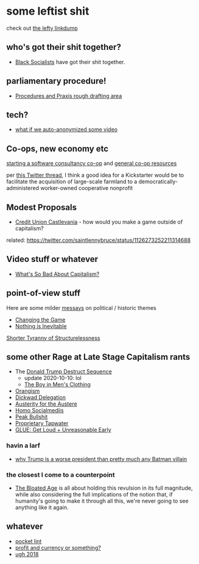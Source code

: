 # some leftist shit

check out [the lefty linkdump](dse8x-t70ex-6e8sn-472kn-ch9mw)

## who's got their shit together?

- [Black Socialists](https://blacksocialists.us/) have got their shit together.

## parliamentary procedure!

- [Procedures and Praxis rough drafting area](223sh-a2wnj-mb8jz-0613b-f0ag0)

## tech?

- [what if we auto-anonymized some video](1kfzy-wtxcz-32as8-4pm3q-8jxwt)

## Co-ops, new economy etc

[starting a software consultancy co-op](26phs-f9mxb-59846-v54f1-zv1nc) and [general co-op resources](1zpvk-vt386-1q8r8-74rfz-y0mm8)

per [this Twitter thread](https://twitter.com/SarahTaber_bww/status/1152190838136549376), I think a good idea for a Kickstarter would be to facilitate the acquisition of large-scale farmland to a democratically-administered worker-owned cooperative nonprofit

## Modest Proposals

- [Credit Union Castlevania][banx] - how would you make a game outside of capitalism?

related: https://twitter.com/saintlennybruce/status/1126273252211314688

[banx]: 75dpv-avsww-ed8p2-3y1kd-d5bm3

## Video stuff or whatever

- [What's So Bad About Capitalism?](pkheg-j04r5-0v93c-an28t-tpdp9)

## point-of-view stuff

Here are some milder [messays](hwhnk-bgrdy-4rbbs-9kyf0-qfsrw) on political / historic themes

- [Changing the Game](9ypfv-10kkd-e0aj0-7b5hs-a76md)
- [Nothing is Inevitable](afxrx-fe54c-2fa16-ank0s-rpe9p)

[Shorter Tyranny of Structurelessness](tdjpy-tb3n3-m8bwq-5d6h6-w0a4q)

## some other Rage at Late Stage Capitalism rants

- The [Donald Trump Destruct Sequence](h3h37-v9hbk-0n9jy-a9cje-5rd83)
  - update 2020-10-10: lol
  - [The Boy in Men's Clothing](zc213-r2bp7-wbb08-0yj9v-j4h93)
- [Orangism](tszt7-rv0aj-rnads-w9byv-byhpa)
- [Dickwad Delegation](y7za3-6z07w-c59vh-tz2y0-rnxmg)
- [Austerity for the Austere](r17ed-g1v5j-cmacc-mafje-487cy)
- [Homo Socialmediis](1xxhw-mst9r-thb8g-hn7e5-0310z)
- [Peak Bullshit](mv1bk-nyaea-0h9yr-bn8vt-xtvc3)
- [Proprietary Tapwater](nw068-dfpbw-cqbwr-yak71-7w64x)
- [GLUE: Get Loud + Unreasonable Early](wg2m1-hgx03-wyat6-18vy7-y5pmj)

### havin a larf

- [why Trump is a worse president than pretty much any Batman villain](hh4h5-9s13x-ch98g-0nnas-f87yz)

### the closest I come to a counterpoint

- [The Bloated Age](mndqx-zh0nf-4ha7b-jpyxt-635cn) is all about holding this revulsion in its full magnitude, while also considering the full implications of the notion that, if humanity's going to make it through all this, we're never going to see anything like it again.

## whatever

- [pocket lint](3x1r9-nzn34-bc82a-9ajd6-8hd31)
- [profit and currency or something?](evjws-hkp76-mv8j1-gfbhy-53v8n)
- [ugh 2018](3sqcn-mg0nq-j7853-cqx0f-z4gk9)
